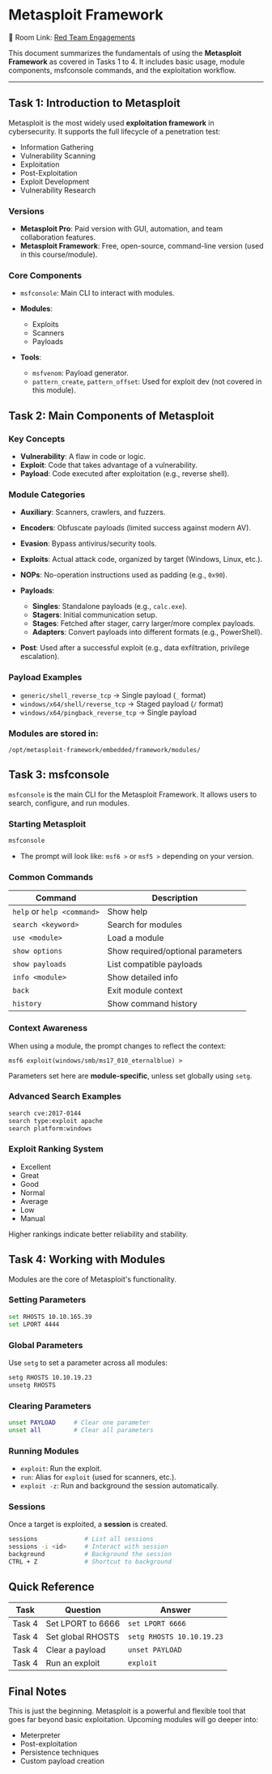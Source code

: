 #  Metasploit Framework

🔗 Room Link: [Red Team Engagements](https://tryhackme.com/room/metasploitintro)

This document summarizes the fundamentals of using the **Metasploit Framework** as covered in Tasks 1 to 4. It includes basic usage, module components, msfconsole commands, and the exploitation workflow.

---

## Task 1: Introduction to Metasploit

Metasploit is the most widely used **exploitation framework** in cybersecurity. It supports the full lifecycle of a penetration test:

*  Information Gathering
*  Vulnerability Scanning
*  Exploitation
*  Post-Exploitation
*  Exploit Development
*  Vulnerability Research

### Versions

* **Metasploit Pro**: Paid version with GUI, automation, and team collaboration features.
* **Metasploit Framework**: Free, open-source, command-line version (used in this course/module).

### Core Components

* `msfconsole`: Main CLI to interact with modules.
* **Modules**:

  * Exploits
  * Scanners
  * Payloads
* **Tools**:

  * `msfvenom`: Payload generator.
  * `pattern_create`, `pattern_offset`: Used for exploit dev (not covered in this module).


## Task 2: Main Components of Metasploit

### Key Concepts

* **Vulnerability**: A flaw in code or logic.
* **Exploit**: Code that takes advantage of a vulnerability.
* **Payload**: Code executed after exploitation (e.g., reverse shell).

### Module Categories

* **Auxiliary**: Scanners, crawlers, and fuzzers.
* **Encoders**: Obfuscate payloads (limited success against modern AV).
* **Evasion**: Bypass antivirus/security tools.
* **Exploits**: Actual attack code, organized by target (Windows, Linux, etc.).
* **NOPs**: No-operation instructions used as padding (e.g., `0x90`).
* **Payloads**:

  * **Singles**: Standalone payloads (e.g., `calc.exe`).
  * **Stagers**: Initial communication setup.
  * **Stages**: Fetched after stager, carry larger/more complex payloads.
  * **Adapters**: Convert payloads into different formats (e.g., PowerShell).
* **Post**: Used after a successful exploit (e.g., data exfiltration, privilege escalation).

### Payload Examples

* `generic/shell_reverse_tcp` → Single payload (`_` format)
* `windows/x64/shell/reverse_tcp` → Staged payload (`/` format)
* `windows/x64/pingback_reverse_tcp` → Single payload

### Modules are stored in:

```
/opt/metasploit-framework/embedded/framework/modules/
```


## Task 3: msfconsole

`msfconsole` is the main CLI for the Metasploit Framework. It allows users to search, configure, and run modules.

### Starting Metasploit

```bash
msfconsole
```

* The prompt will look like: `msf6 >` or `msf5 >` depending on your version.

### Common Commands

| Command                    | Description                       |
| -------------------------- | --------------------------------- |
| `help` or `help <command>` | Show help                         |
| `search <keyword>`         | Search for modules                |
| `use <module>`             | Load a module                     |
| `show options`             | Show required/optional parameters |
| `show payloads`            | List compatible payloads          |
| `info <module>`            | Show detailed info                |
| `back`                     | Exit module context               |
| `history`                  | Show command history              |

### Context Awareness

When using a module, the prompt changes to reflect the context:

```
msf6 exploit(windows/smb/ms17_010_eternalblue) >
```

Parameters set here are **module-specific**, unless set globally using `setg`.

### Advanced Search Examples

```bash
search cve:2017-0144
search type:exploit apache
search platform:windows
```

### Exploit Ranking System

* Excellent
* Great
* Good
* Normal
* Average
* Low
* Manual

Higher rankings indicate better reliability and stability.


## Task 4: Working with Modules

Modules are the core of Metasploit's functionality.

### Setting Parameters

```bash
set RHOSTS 10.10.165.39
set LPORT 4444
```

### Global Parameters

Use `setg` to set a parameter across all modules:

```bash
setg RHOSTS 10.10.19.23
unsetg RHOSTS
```

### Clearing Parameters

```bash
unset PAYLOAD     # Clear one parameter
unset all         # Clear all parameters
```

### Running Modules

* `exploit`: Run the exploit.
* `run`: Alias for `exploit` (used for scanners, etc.).
* `exploit -z`: Run and background the session automatically.

### Sessions

Once a target is exploited, a **session** is created.

```bash
sessions             # List all sessions
sessions -i <id>     # Interact with session
background           # Background the session
CTRL + Z             # Shortcut to background
```



## Quick Reference

| Task   | Question          | Answer                    |
| ------ | ----------------- | ------------------------- |
| Task 4 | Set LPORT to 6666 | `set LPORT 6666`          |
| Task 4 | Set global RHOSTS | `setg RHOSTS 10.10.19.23` |
| Task 4 | Clear a payload   | `unset PAYLOAD`           |
| Task 4 | Run an exploit    | `exploit`                 |



## Final Notes

This is just the beginning. Metasploit is a powerful and flexible tool that goes far beyond basic exploitation. Upcoming modules will go deeper into:

* Meterpreter
* Post-exploitation
* Persistence techniques
* Custom payload creation

